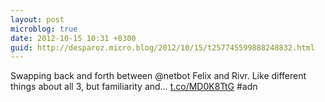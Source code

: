 ```yaml
---
layout: post
microblog: true
date: 2012-10-15 10:31 +0300
guid: http://desparoz.micro.blog/2012/10/15/t257745599888248832.html
---
```

Swapping back and forth between @netbot Felix and Rivr. Like different things about all 3, but familiarity and… [t.co/MD0K8TtG](https://t.co/MD0K8TtG) #adn
